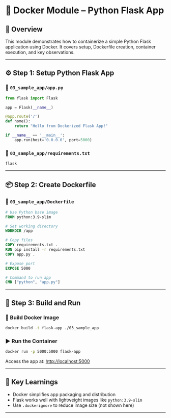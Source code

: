 # 🐳 Docker Module – Python Flask App

## 📘 Overview

This module demonstrates how to containerize a simple Python Flask application using Docker. It covers setup, Dockerfile creation, container execution, and key observations.

---

## ⚙️ Step 1: Setup Python Flask App

### 📁 `03_sample_app/app.py`
```python
from flask import Flask

app = Flask(__name__)

@app.route('/')
def home():
    return "Hello from Dockerized Flask App!"

if __name__ == '__main__':
    app.run(host='0.0.0.0', port=5000)
```

### 📁 `03_sample_app/requirements.txt`
```text
flask
```

---

## 📦 Step 2: Create Dockerfile

### 📁 `03_sample_app/Dockerfile`
```Dockerfile
# Use Python base image
FROM python:3.9-slim

# Set working directory
WORKDIR /app

# Copy files
COPY requirements.txt .
RUN pip install -r requirements.txt
COPY app.py .

# Expose port
EXPOSE 5000

# Command to run app
CMD ["python", "app.py"]
```

---

## 🚀 Step 3: Build and Run

### 🔧 Build Docker Image
```bash
docker build -t flask-app ./03_sample_app
```

### ▶️ Run the Container
```bash
docker run -p 5000:5000 flask-app
```

Access the app at: [http://localhost:5000](http://localhost:5000)

---

## 📌 Key Learnings

- Docker simplifies app packaging and distribution
- Flask works well with lightweight images like `python:3.9-slim`
- Use `.dockerignore` to reduce image size (not shown here)

---